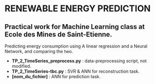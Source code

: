 # RENEWABLE ENERGY PREDICTION

## Practical work for Machine Learning class at Ecole des Mines de Saint-Etienne.

Predicting energy consumption using A linear regression and a Neural Network, and comparing the two.

- **TP_2_TimeSeries_preprocess.py** : data-preprocessing script, not modified.
- **TP_2_TimeSeries-tbc.py** : SVR & ANN for reconstruction task.
- **[nom_du_fichier]** : ANN for prediction task.
